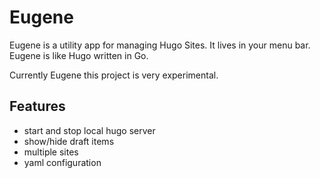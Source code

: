 # Eugene

Eugene is a utility app for managing Hugo Sites. It lives in your menu bar. Eugene is like Hugo written in Go.

Currently Eugene this project is very experimental.

## Features
- start and stop local hugo server
- show/hide draft items
- multiple sites
- yaml configuration


